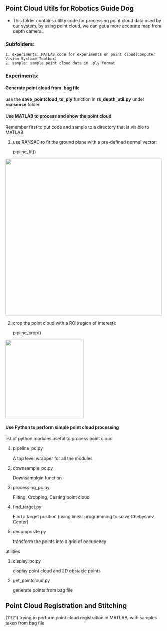 ## Point Cloud Utils for Robotics Guide Dog

* This folder contains utility code for processing point cloud data used by our system. by using point cloud, we can get a more accurate map from depth camera. 

### Subfolders:

    1. experiments: MATLAB code for experiments on point cloud(Conputer Vision Systame Toolbox)
    2. sample: sample point cloud data in .ply format
   
### Experiments:

#### Generate point cloud from .bag file

use the **save_pointcloud_to_ply** function in **rs_depth_util.py** under **realsense** folder

#### Use MATLAB to process and show the point cloud

Remember first to put code and sample to a directory that is visible to MATLAB.

1. use RANSAC to fit the ground plane with a pre-defined normal vector:
   
    pipline_fit()

<img src="../images/pointcloud_to_map.jpg" height=500>

2. crop the point cloud with a ROI(region of interest):

    pipline_crop()

<img src="../images/pointcloud_crop.jpg" height=250>

#### Use Python to perform simple point cloud processing

list of python modules useful to process point cloud

1. pipeline_pc.py
   
   A top level wrapper for all the modules
2. downsample_pc.py
   
   Downsamplgin function
3. processing_pc.py
   
   Filting, Cropping, Casting point cloud
4. find_target.py
   
   Find a target position (using linear programming to solve Chebyshev Center)
5. decomposite.py

   transform the points into a grid of occupency

utilities

1. display_pc.py

    display point cloud and 2D obstacle points
2. get_pointcloud.py

    generate points from bag file

## Point Cloud Registration and Stitching

(11/21)
trying to perform point cloud registration in MATLAB, with samples taken from bag file